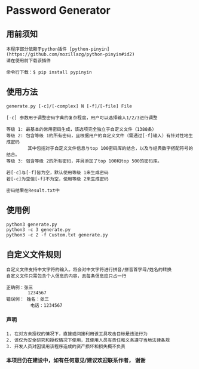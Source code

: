 # Password Generator

## 用前须知
```
本程序部分依赖于python插件 [python-pinyin](https://github.com/mozillazg/python-pinyin#id2)
请在使用前下载该插件

命令行下载：$ pip install pypinyin
```

## 使用方法
```
generate.py [-c]/[-complex] N [-f]/[-file] File

[-c] 参数用于调整密码字典的复杂程度，用户可以选择输入1/2/3进行调整

等级 1: 最基本的常用密码生成，该选项完全独立于自定义文件（1388条）
等级 2: 包含等级 1的所有密码，且根据用户的自定义文件（需通过[-f]输入）有针对性地生成密码
        其中包括对于自定义文件信息与top 100密码库的结合，以及与经典数字搭配符号的结合。
等级 3: 包含等级 2的所有密码，并另添加了top 100和top 500的密码库。

若[-c]与[-f]皆为空，默认使用等级 1来生成密码
若[-c]为空但[-f]不为空，使用等级 2来生成密码

密码结果在Result.txt中
```

## 使用例
```
python3 generate.py
python3 -c 3 generate.py
python3 -c 2 -f Custom.txt generate.py
```

## 自定义文件规则
```
自定义文件支持中文字符的输入。将会对中文字符进行拼音/拼音首字母/姓名的转换
自定义文件只需包含个人信息的内容，且每条信息应只占一行

正确例：张三
        1234567
错误例： 姓名：张三
         电话：1234567
```

#### 声明
```
1. 在对方未授权的情况下，直接或间接利用该工具攻击目标是违法行为
2. 该仅为安全研究和授权情况下使用，其使用人员有责任和义务遵守当地法律条规
3. 开发人员对因误用该程序造成的资产损坏和损失概不负责
```

#### 本项目仍在建设中，如有任何意见/建议欢迎联系作者， 谢谢

